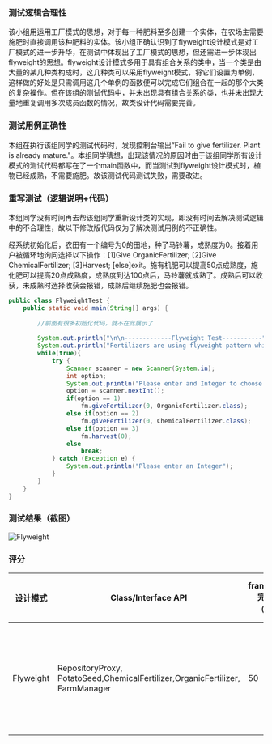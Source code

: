 ### 测试逻辑合理性

该小组用运用工厂模式的思想，对于每一种肥料至多创建一个实体，在农场主需要施肥时直接调用该种肥料的实体。该小组正确认识到了flyweight设计模式是对工厂模式的进一步升华，在测试中体现出了工厂模式的思想，但还需进一步体现出flyweight的思想。flyweight设计模式多用于具有组合关系的类中，当一个类是由大量的某几种类构成时，这几种类可以采用flyweight模式，将它们设置为单例，这样做的好处是只需调用这几个单例的函数便可以完成它们组合在一起的那个大类的复杂操作。但在该组的测试代码中，并未出现具有组合关系的类，也并未出现大量地重复调用多次成员函数的情况，故类设计代码需要完善。

### 测试用例正确性

本组在执行该组同学的测试代码时，发现控制台输出“Fail to give fertilizer. Plant is already mature."。本组同学猜想，出现该情况的原因时由于该组同学所有设计模式的测试代码都写在了一个main函数中，而当测试到flyweight设计模式时，植物已经成熟，不需要施肥。故该测试代码测试失败，需要改进。

### 重写测试（逻辑说明+代码）

本组同学没有时间再去帮该组同学重新设计类的实现，即没有时间去解决测试逻辑中的不合理性，故以下修改版代码仅为了解决测试用例的不正确性。

经系统初始化后，农田有一个编号为0的田地，种了马铃薯，成熟度为0。接着用户被循环地询问选择以下操作：[1]Give OrganicFertilizer; [2]Give ChemicalFertilizer; [3]Harvest; [else]exit。施有机肥可以提高50点成熟度，施化肥可以提高20点成熟度，成熟度到达100点后，马铃薯就成熟了。成熟后可以收获，未成熟时选择收获会报错，成熟后继续施肥也会报错。

```java
public class FlyweightTest {
    public static void main(String[] args) {
        
        //前面有很多初始化代码，就不在此展示了
        
        System.out.println("\n\n-------------Flyweight Test-----------");
        System.out.println("Fertilizers are using flyweight pattern which generate only one instance for each type of fertilizer.");
        while(true){
            try {
                Scanner scanner = new Scanner(System.in);
                int option;
                System.out.println("Please enter and Integer to choose an option: [1]Give OrganicFertilizer; [2]Give ChemicalFertilizer; [3]Harvest; [else]exit");
                option = scanner.nextInt();
                if(option == 1)
                    fm.giveFertilizer(0, OrganicFertilizer.class);
                else if(option == 2)
                    fm.giveFertilizer(0, ChemicalFertilizer.class);
                else if(option == 3)
                    fm.harvest(0);
                else
                    break;
            } catch (Exception e) {
                System.out.println("Please enter an Integer");
            }
        }
    }
}
```



### 测试结果（截图）

![Flyweight](C:\Users\stone\Desktop\软件架构\测试作业\Flyweight.png)



### 评分

| 设计模式  | Class/Interface API                                          | framework完成分（70） | Sample program完成度（30） | 备注说明                                             |
| --------- | ------------------------------------------------------------ | --------------------- | -------------------------- | ---------------------------------------------------- |
| Flyweight | RepositoryProxy, PotatoSeed,ChemicalFertilizer,OrganicFertilizer, FarmManager | 50                    | 20                         | 扣分点已在”测试逻辑合理性“和”测试用例正确性“中说明。 |

